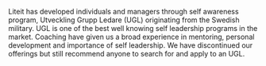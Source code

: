 Liteit has developed individuals and managers through self awareness program, Utveckling Grupp Ledare (UGL) originating from the Swedish military. UGL is one of the best well knowing self leadership programs in the market. Coaching have given us a broad experience in mentoring, personal development and importance of self leadership. We have discontinued our offerings but still recommend anyone to search for and apply to an UGL.    

